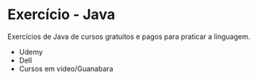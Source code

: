 # Exercício - Java
 Exercícios de Java de cursos gratuitos e pagos para praticar a linguagem.
- Udemy
- Dell
- Cursos em video/Guanabara
